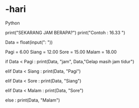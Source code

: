 # -hari
Python

print("SEKARANG JAM BERAPA?")
print("Contoh : 16.33 ")

Data = float(input(": "))

Pagi = 6.00
Siang = 12.00
Sore = 15.00
Malam = 18.00

if Data < Pagi :
    print(Data, "jam", Data,"Gelap masih jam tidur")

elif Data < Siang :
    print(Data, "Pagi")

elif Data < Sore :
    print(Data, "Siang")

elif Data < Malam :
    print(Data, "Sore")

else :
    print(Data, "Malam")
